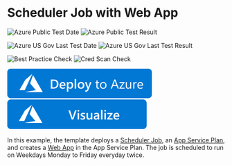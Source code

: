 # Scheduler Job with Web App

![Azure Public Test Date](https://azurequickstartsservice.blob.core.windows.net/badges/quickstarts/microsoft.scheduler/scheduler-webapp/PublicLastTestDate.svg)
![Azure Public Test Result](https://azurequickstartsservice.blob.core.windows.net/badges/quickstarts/microsoft.scheduler/scheduler-webapp/PublicDeployment.svg)

![Azure US Gov Last Test Date](https://azurequickstartsservice.blob.core.windows.net/badges/quickstarts/microsoft.scheduler/scheduler-webapp/FairfaxLastTestDate.svg)
![Azure US Gov Last Test Result](https://azurequickstartsservice.blob.core.windows.net/badges/quickstarts/microsoft.scheduler/scheduler-webapp/FairfaxDeployment.svg)

![Best Practice Check](https://azurequickstartsservice.blob.core.windows.net/badges/quickstarts/microsoft.scheduler/scheduler-webapp/BestPracticeResult.svg)
![Cred Scan Check](https://azurequickstartsservice.blob.core.windows.net/badges/quickstarts/microsoft.scheduler/scheduler-webapp/CredScanResult.svg)

[![Deploy To Azure](https://raw.githubusercontent.com/Azure/azure-quickstart-templates/master/1-CONTRIBUTION-GUIDE/images/deploytoazure.svg?sanitize=true)](https://portal.azure.com/#create/Microsoft.Template/uri/https%3A%2F%2Fraw.githubusercontent.com%2FAzure%2Fazure-quickstart-templates%2Fmaster%2Fquickstarts%2Fmicrosoft.scheduler%2Fscheduler-webapp%2Fazuredeploy.json)  [![Visualize](https://raw.githubusercontent.com/Azure/azure-quickstart-templates/master/1-CONTRIBUTION-GUIDE/images/visualizebutton.svg?sanitize=true)](http://armviz.io/#/?load=https%3A%2F%2Fraw.githubusercontent.com%2FAzure%2Fazure-quickstart-templates%2Fmaster%2Fquickstarts%2Fmicrosoft.scheduler%2Fscheduler-webapp%2Fazuredeploy.json)

In this example, the template deploys a [Scheduler Job](https://azure.microsoft.com/en-us/documentation/articles/scheduler-intro/), an [App Service Plan](https://azure.microsoft.com/en-us/documentation/articles/azure-web-sites-web-hosting-plans-in-depth-overview/), and creates a [Web App](https://azure.microsoft.com/en-us/documentation/articles/app-service-web-overview/) in the App Service Plan. The job is scheduled to run on Weekdays Monday to Friday everyday twice.


